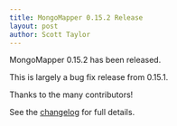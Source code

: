 ```yaml
---
title: MongoMapper 0.15.2 Release
layout: post
author: Scott Taylor
---
```


MongoMapper 0.15.2 has been released.

This is largely a bug fix release from 0.15.1.

Thanks to the many contributors!

See the [changelog](https://github.com/mongomapper/mongomapper/blob/master/CHANGELOG.md#0152---2021-01-31) for full details.
